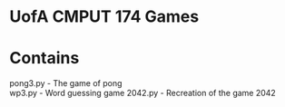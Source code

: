 # UofA CMPUT 174 Games

# Contains
  pong3.py - The game of pong  
  wp3.py - Word guessing game
  2042.py - Recreation of the game 2042
